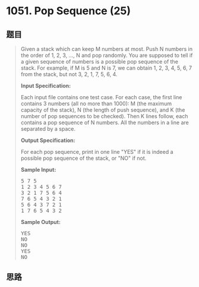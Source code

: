 <h1>1051. Pop Sequence (25)</h1>

## 题目

> <div id="problemContent">
> <p>Given a stack which can keep M numbers at most.  Push N numbers in the order of 1, 2, 3, ..., N and pop randomly.  You are supposed to tell if a given sequence of numbers is a possible pop sequence of the stack.  For example, if M is 5 and N is 7, we can obtain 1, 2, 3, 4, 5, 6, 7 from the stack, but not 3, 2, 1, 7, 5, 6, 4.</p>
> <p><b>
> Input Specification:
> </b></p>
> <p>Each input file contains one test case.  For each case, the first line contains 3 numbers (all no more than 1000): M (the maximum capacity of the stack), N (the length of push sequence), and K (the number of pop sequences to be checked).  Then K lines follow, each contains a pop sequence of N numbers.  All the numbers in a line are separated by a space.</p>
> <p><b>
> Output Specification:
> </b></p>
> <p>For each pop sequence, print in one line "YES" if it is indeed a possible pop sequence of the stack, or "NO" if not.</p>
> <b>Sample Input:</b><pre>
> 5 7 5
> 1 2 3 4 5 6 7
> 3 2 1 7 5 6 4
> 7 6 5 4 3 2 1
> 5 6 4 3 7 2 1
> 1 7 6 5 4 3 2
> </pre>
> <b>Sample Output:</b><pre>
> YES
> NO
> NO
> YES
> NO
> </pre>
> </div>

## 思路

